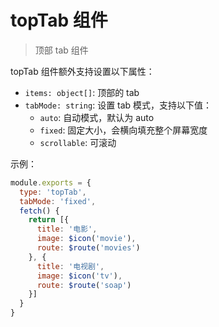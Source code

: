 # topTab 组件
> 顶部 tab 组件

topTab 组件额外支持设置以下属性：
 - `items: object[]`: 顶部的 tab
 - `tabMode: string`: 设置 tab 模式，支持以下值：
    - `auto`: 自动模式，默认为 auto
    - `fixed`: 固定大小，会横向填充整个屏幕宽度
    - `scrollable`: 可滚动

示例：

```javascript
module.exports = {
  type: 'topTab',
  tabMode: 'fixed',
  fetch() {
    return [{
      title: '电影',
      image: $icon('movie'),
      route: $route('movies')
    }, {
      title: '电视剧',
      image: $icon('tv'),
      route: $route('soap')
    }]
  }
}
```